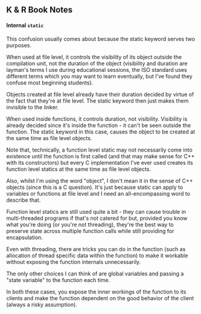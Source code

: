 ## K & R Book Notes

#### Internal `static`

This confusion usually comes about because the static keyword serves two purposes.

When used at file level, it controls the visibility of its object outside the compilation unit, not the duration of the object (visibility and duration are layman's terms I use during educational sessions, the ISO standard uses different terms which you may want to learn eventually, but I've found they confuse most beginning students).

Objects created at file level already have their duration decided by virtue of the fact that they're at file level. The static keyword then just makes them invisible to the linker.

When used inside functions, it controls duration, not visibility. Visibility is already decided since it's inside the function - it can't be seen outside the function. The static keyword in this case, causes the object to be created at the same time as file level objects.

Note that, technically, a function level static may not necessarily come into existence until the function is first called (and that may make sense for C++ with its constructors) but every C implementation I've ever used creates its function level statics at the same time as file level objects.

Also, whilst I'm using the word "object", I don't mean it in the sense of C++ objects (since this is a C question). It's just because static can apply to variables or functions at file level and I need an all-encompassing word to describe that.

Function level statics are still used quite a bit - they can cause trouble in multi-threaded programs if that's not catered for but, provided you know what you're doing (or you're not threading), they're the best way to preserve state across multiple function calls while still providing for encapsulation.

Even with threading, there are tricks you can do in the function (such as allocation of thread specific data within the function) to make it workable without exposing the function internals unnecessarily.

The only other choices I can think of are global variables and passing a "state variable" to the function each time.

In both these cases, you expose the inner workings of the function to its clients and make the function dependent on the good behavior of the client (always a risky assumption).
